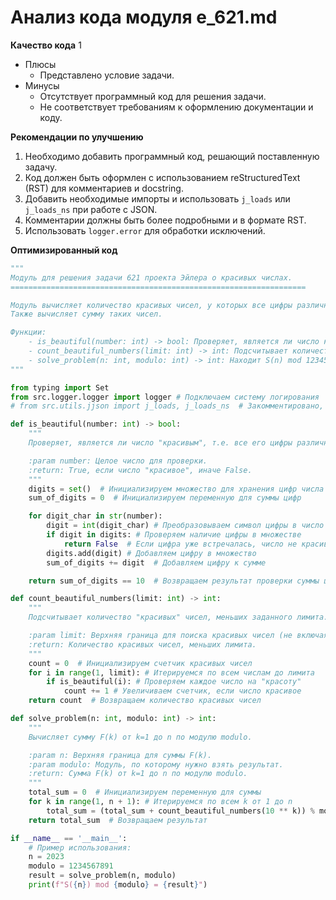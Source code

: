 # Анализ кода модуля e_621.md

**Качество кода**
1
- Плюсы
    -   Представлено условие задачи.
- Минусы
    -   Отсутствует программный код для решения задачи.
    -   Не соответствует требованиям к оформлению документации и коду.

**Рекомендации по улучшению**

1.  Необходимо добавить программный код, решающий поставленную задачу.
2.  Код должен быть оформлен с использованием reStructuredText (RST) для комментариев и docstring.
3.  Добавить необходимые импорты и использовать `j_loads` или `j_loads_ns` при работе с JSON.
4.  Комментарии должны быть более подробными и в формате RST.
5.  Использовать `logger.error` для обработки исключений.

**Оптимизированный код**

```python
"""
Модуль для решения задачи 621 проекта Эйлера о красивых числах.
==================================================================

Модуль вычисляет количество красивых чисел, у которых все цифры различны и сумма цифр равна 10.
Также вычисляет сумму таких чисел.

Функции:
    - is_beautiful(number: int) -> bool: Проверяет, является ли число красивым.
    - count_beautiful_numbers(limit: int) -> int: Подсчитывает количество красивых чисел меньше заданного лимита.
    - solve_problem(n: int, modulo: int) -> int: Находит S(n) mod 1234567891.
"""

from typing import Set
from src.logger.logger import logger # Подключаем систему логирования
# from src.utils.jjson import j_loads, j_loads_ns  # Закомментировано, так как не используется

def is_beautiful(number: int) -> bool:
    """
    Проверяет, является ли число "красивым", т.е. все его цифры различны и их сумма равна 10.

    :param number: Целое число для проверки.
    :return: True, если число "красивое", иначе False.
    """
    digits = set()  # Инициализируем множество для хранения цифр числа
    sum_of_digits = 0  # Инициализируем переменную для суммы цифр

    for digit_char in str(number):
        digit = int(digit_char) # Преобразовываем символ цифры в число
        if digit in digits: # Проверяем наличие цифры в множестве
            return False  # Если цифра уже встречалась, число не красивое
        digits.add(digit) # Добавляем цифру в множество
        sum_of_digits += digit  # Добавляем цифру к сумме

    return sum_of_digits == 10  # Возвращаем результат проверки суммы цифр

def count_beautiful_numbers(limit: int) -> int:
    """
    Подсчитывает количество "красивых" чисел, меньших заданного лимита.

    :param limit: Верхняя граница для поиска красивых чисел (не включая ее).
    :return: Количество красивых чисел, меньших лимита.
    """
    count = 0  # Инициализируем счетчик красивых чисел
    for i in range(1, limit): # Итерируемся по всем числам до лимита
        if is_beautiful(i): # Проверяем каждое число на "красоту"
            count += 1 # Увеличиваем счетчик, если число красивое
    return count  # Возвращаем количество красивых чисел

def solve_problem(n: int, modulo: int) -> int:
    """
    Вычисляет сумму F(k) от k=1 до n по модулю modulo.

    :param n: Верхняя граница для суммы F(k).
    :param modulo: Модуль, по которому нужно взять результат.
    :return: Сумма F(k) от k=1 до n по модулю modulo.
    """
    total_sum = 0  # Инициализируем переменную для суммы
    for k in range(1, n + 1): # Итерируемся по всем k от 1 до n
        total_sum = (total_sum + count_beautiful_numbers(10 ** k)) % modulo # Суммируем F(k) по модулю
    return total_sum  # Возвращаем результат

if __name__ == '__main__':
    # Пример использования:
    n = 2023
    modulo = 1234567891
    result = solve_problem(n, modulo)
    print(f"S({n}) mod {modulo} = {result}")
```